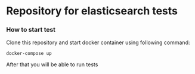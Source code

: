 # Repository for elasticsearch tests

### How to start test

Clone this repository and start docker container using following command:

```
docker-compose up
```

After that you will be able to run tests
